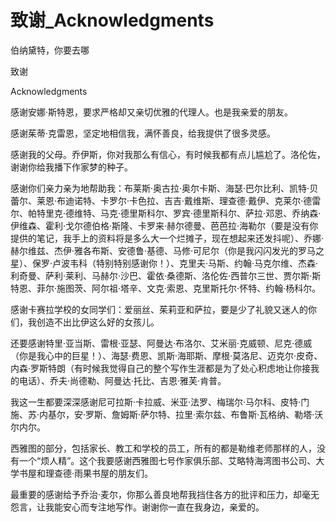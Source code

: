 # 致谢_Acknowledgments

伯纳黛特，你要去哪

致谢

Acknowledgments

感谢安娜·斯特恩，要求严格却又亲切优雅的代理人。也是我亲爱的朋友。

感谢茱蒂·克雷恩，坚定地相信我，满怀善良，给我提供了很多灵感。

感谢我的父母。乔伊斯，你对我那么有信心，有时候我都有点儿尴尬了。洛伦佐，谢谢你给我播下作家梦的种子。

感谢你们亲力亲为地帮助我：布莱斯·奥古拉·奥尔卡斯、海瑟·巴尔比利、凯特·贝蕾尔、莱恩·布迪诺特、卡罗尔·卡色拉、吉吉·戴维斯、理查德·戴伊、克莱尔·德雷尔、帕特里克·德维特、马克·德里斯科尔、罗宾·德里斯科尔、萨拉·邓恩、乔纳森·伊维森、霍利·戈尔德伯格·斯隆、卡罗来·赫尔德曼、芭芭拉·海勒尔（要是没有你提供的笔记，我手上的资料将是多么大一个烂摊子，现在想起来还发抖呢）、乔娜·赫尔维兹、杰伊·雅各布斯、安德鲁·基德、马修·可尼尔（你是我闪闪发光的罗马之星）、保罗·卢波韦科（特别特别感谢你！）、克里夫·马斯、约翰·马克尔维、杰森·利奇曼、萨利·莱利、马赫尔·沙巴、霍依·桑德斯、洛伦佐·西普尔三世、贾尔斯·斯特恩、菲尔·施图茨、阿尔祖·塔辛、文克·索恩、克里斯托尔·怀特、约翰·杨科尔。

感谢卡赛拉学校的女同学们：爱丽丝、茱莉亚和萨拉，要是少了礼貌又迷人的你们，我创造不出比伊这么好的女孩儿。

还要感谢特里·亚当斯、雷根·亚瑟、阿曼达·布洛尔、艾米丽·克威顿、尼克·德威（你是我心中的巨星！）、海瑟·费恩、凯斯·海耶斯、摩根·莫洛尼、迈克尔·皮奇、内森·罗斯特朗（有时候我觉得自己的整个写作生涯都是为了处心积虑地让你接我的电话）、乔夫·尚德勒、阿曼达·托比、吉恩·雅芙·肯普。

我这一生都要深深感谢尼可拉斯·卡拉威、米亚·法罗、梅瑞尔·马尔科、皮特·门施、苏·内基尔，安·罗斯、詹姆斯·萨尔特、拉里·索尔兹、布鲁斯·瓦格纳、勒塔·沃尔内尔。

西雅图的部分，包括家长、教工和学校的员工，所有的都是勒维老师那样的人，没有一个“烦人精”。这个我要感谢西雅图七号作家俱乐部、艾略特海湾图书公司、大学书屋和理查德·雨果书屋的朋友们。

最重要的感谢给予乔治·麦尔，你那么善良地帮我挡住各方的批评和压力，却毫无怨言，让我能安心而专注地写作。谢谢你一直在我身边，亲爱的。